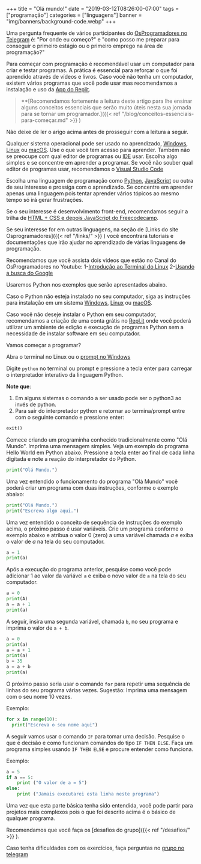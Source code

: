 +++
title = "Olá mundo!"
date = "2019-03-12T08:26:00-07:00"
tags = ["programação"]
categories = ["linguagens"]
banner = "img/banners/background-code.webp"
+++

Uma pergunta frequente de vários participantes do [OsProgramadores no Telegram](https://t.me/osprogramadores) é: "Por onde eu começo?" e "como posso me preparar para conseguir o primeiro estágio ou o primeiro emprego na área de programação?" 

Para começar com programação é recomendável usar um computador para criar e testar programas. A prática é essencial para reforçar o que foi aprendido através de vídeos e livros. 
Caso você não tenha um computador, existem vários programas que você pode usar mas recomendamos a instalação e uso da [App do Replit](https://replit.com/mobile).

> **[Recomendamos fortemente a leitura deste artigo para lhe ensinar alguns conceitos essenciais que serão muito úteis nesta sua jornada para se tornar um programador.]({{< ref "/blog/conceitos-essenciais-para-começar.md" >}} )

Não deixe de ler o arigo acima antes de prosseguir com a leitura a seguir.

Qualquer sistema operacional pode ser usado no aprendizado, [Windows](https://www.microsoft.com/en-ca/windows), [Linux](https://en.wikipedia.org/wiki/Linux) ou [macOS](https://en.wikipedia.org/wiki/MacOS). Use o que você tem acesso para aprender. Também não se preocupe com qual editor de programas ou [IDE](https://en.wikipedia.org/wiki/Integrated_development_environment) usar. Escolha algo simples e se concentre em aprender a programar. Se você não souber qual editor de programas usar, recomendamos o [Visual Studio Code](https://code.visualstudio.com/)

Escolha uma linguagem de programação como [Python](https://wiki.python.org.br/DocumentacaoPython), [JavaScript](https://www.w3schools.com/js/default.asp) ou outra de seu interesse e prossiga com o aprendizado. Se concentre em aprender apenas uma linguagem pois tentar aprender vários tópicos ao mesmo tempo só irá gerar frustrações. 

Se o seu interesse é desenvolvimento front-end, recomendamos seguir a trilha de [HTML + CSS e depois JavaScript do Freecodecamp](https://www.freecodecamp.org/portuguese/learn/).

Se seu interesse for em outras linguagens, na seção de [Links do site Osprogramadores]({{< ref "/links/" >}} ) você encontrará tutoriais e documentações que irão ajudar no aprendizado de várias linguagens de programação.

Recomendamos que você assista dois videos que estão no Canal do OsProgramadores no Youtube:
1-[Introdução ao Terminal do Linux](https://www.youtube.com/watch?v=CFWttwWZSAQ&t=1s)
2-[Usando a busca do Google](https://www.youtube.com/watch?v=7Yi7jlbbbsA)

Usaremos Python nos exemplos que serão apresentados abaixo.

Caso o Python não esteja instalado no seu computador, siga as instruções para instalação em um sistema [Windows](https://python.org.br/instalacao-windows/), [Linux](https://python.org.br/instalacao-linux/) ou [macOS](https://python.org.br/instalacao-mac/).

Caso você não deseje instalar o Python em seu computador, recomendamos a criação de uma conta grátis no [Repl.it](https://repl.it/) onde você poderá utilizar um ambiente de edição e execução de programas Python sem a necessidade de instalar software em seu computador.

Vamos começar a programar?

Abra o terminal no Linux ou o [prompt no Windows](https://tecnoblog.net/responde/7-maneiras-de-abrir-o-prompt-de-comando-no-windows-10-e-11/)

Digite ```python``` no terminal ou prompt e pressione a tecla enter para carregar o interpretador interativo da linguagem Python. 

**Note que**:
1. Em alguns sistemas o comando a ser usado pode ser o python3 ao invés de python.
2. Para sair do interpretador python e retornar ao termina/prompt entre  com o seguinte comando e pressione enter:

```python
exit()
```

Comece criando um programinha conhecido tradicionalmente como "Olá Mundo". Imprima uma mensagem simples. Veja um exemplo do programa Hello World em Python abaixo. Pressione a tecla enter ao final de cada linha digitada e note a reação do interpretador do Python.

```python
print("Olá Mundo.")
```

Uma vez entendido o funcionamento do programa "Olá Mundo" você poderá criar um programa com duas instruções, conforme o exemplo abaixo:

```python
print("Olá Mundo.")
print("Escreva algo aqui.")
```

Uma vez entendido o conceito de sequência de instruções do exemplo acima, o próximo passo é usar variáveis. Crie um programa conforme o exemplo abaixo e atribua o valor 0 (zero) a uma variável chamada _a_ e exiba o valor de _a_ na tela do seu computador.

```python
a = 1
print(a)
```

Após a execução do programa anterior, pesquise como você pode adicionar 1 ao valor da variável `a` e exiba o novo valor de `a` na tela do seu computador. 

```python
a = 0
print(A)
a = a + 1
print(a)
```

A seguir, insira uma segunda variável, chamada `b`, no seu programa e imprima o valor de `a + b`. 

```python
a = 0
print(a)
a = a + 1
print(a)
b = 35
a = a + b
print(a)
```

O próximo passo seria usar o comando `for` para repetir uma sequência de linhas do seu programa várias vezes. Sugestão: Imprima uma mensagem com o seu nome 10 vezes.

Exemplo:

```python
for x in range(10):
  print("Escreva o seu nome aqui")
```

A seguir vamos usar o comando `IF` para tomar uma decisão. Pesquise o que é decisão e como funcionam comandos do tipo `IF THEN ELSE`. Faça um programa simples usando `IF THEN ELSE` e procure entender como funciona. 

Exemplo:

```python
a = 5
if a == 5:
    print ("O valor de a = 5")
else:
    print ("Jamais executarei esta linha neste programa")
```

Uma vez que esta parte básica tenha sido entendida, você pode partir para projetos mais complexos pois o que foi descrito acima é o básico de qualquer programa.

Recomendamos que você faça os [desafios do grupo]({{< ref "/desafios/" >}} ).

Caso tenha dificuldades com os exercícios, faça perguntas no [grupo no telegram](https://t.me/osprogramadores)


